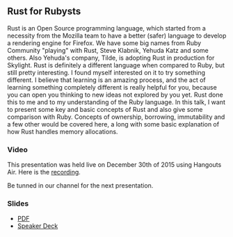 ## Rust for Rubysts

Rust is an Open Source programming language, which started from a necessity from the Mozilla
team to have a better (safer) language to develop a rendering engine for Firefox. We have some
big names from Ruby Community "playing" with Rust, Steve Klabnik, Yehuda Katz and some others.
Also Yehuda's company, Tilde, is adopting Rust in production for Skylight. Rust is definitely
a different language when compared to Ruby, but still pretty interesting. I found myself
interested on it to try something different. I believe that learning is an amazing process,
and the act of learning something completely different is really helpful for you, because you
can open you thinking to new ideas not explored by you yet. Rust done this to me and to my
understanding of the Ruby language. In this talk, I want to present some key and basic
concepts of Rust and also give some comparison with Ruby. Concepts of ownership, borrowing,
immutability and a few other would be covered here, a long with some basic explanation of how
Rust handles memory allocations.

### Video

This presentation was held live on December 30th of 2015 using Hangouts Air.
Here is the [recording](https://www.youtube.com/watch?v=sBkN513ShkQ).

Be tunned in our channel for the next presentation.

### Slides

- [PDF](presentation.pdf)
- [Speaker Deck](https://speakerdeck.com/filipebarcos/rust-for-rubysts)
